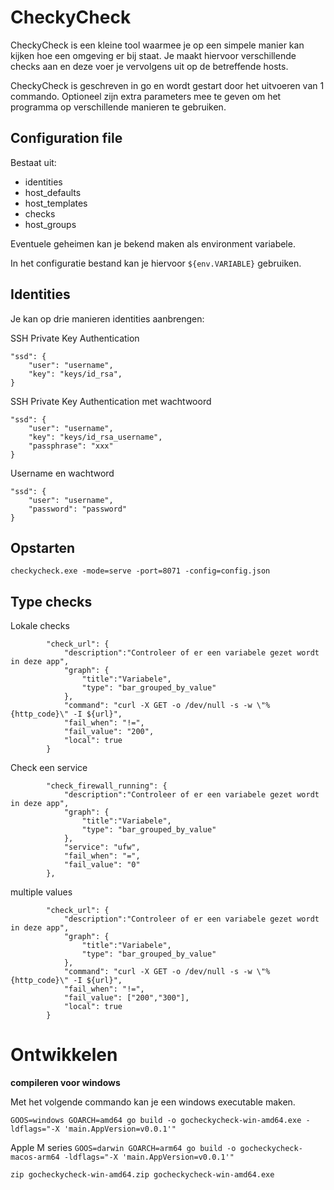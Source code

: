 # CheckyCheck

CheckyCheck is een kleine tool waarmee je op een simpele manier kan kijken hoe een omgeving er bij staat.
Je maakt hiervoor verschillende checks aan en deze voer je vervolgens uit op de betreffende hosts.

CheckyCheck is geschreven in go en wordt gestart door het uitvoeren van 1 commando. Optioneel zijn extra parameters mee te geven om het programma op verschillende manieren te gebruiken.


## Configuration file

Bestaat uit:

- identities
- host_defaults
- host_templates
- checks
- host_groups

Eventuele geheimen kan je bekend maken als environment variabele. 

In het configuratie bestand kan je hiervoor `${env.VARIABLE}` gebruiken. 

## Identities

Je kan op drie manieren identities aanbrengen:

SSH Private Key Authentication

```
"ssd": {
    "user": "username",
    "key": "keys/id_rsa",
}
```        

SSH Private Key Authentication met wachtwoord

```
"ssd": {
    "user": "username",
    "key": "keys/id_rsa_username",
    "passphrase": "xxx"
}
```        

Username en wachtword

```
"ssd": {
    "user": "username",
    "password": "password"
}
```        

## Opstarten

`checkycheck.exe -mode=serve -port=8071 -config=config.json`



## Type checks

Lokale checks

```
        "check_url": {
            "description":"Controleer of er een variabele gezet wordt in deze app",
            "graph": {
                "title":"Variabele",
                "type": "bar_grouped_by_value"
            },
            "command": "curl -X GET -o /dev/null -s -w \"%{http_code}\" -I ${url}",
            "fail_when": "!=",
            "fail_value": "200",
            "local": true
        }
```

Check een service

```
        "check_firewall_running": {
            "description":"Controleer of er een variabele gezet wordt in deze app",
            "graph": {
                "title":"Variabele",
                "type": "bar_grouped_by_value"
            },
            "service": "ufw",
            "fail_when": "=",
            "fail_value": "0"
        },
```

multiple values

```
        "check_url": {
            "description":"Controleer of er een variabele gezet wordt in deze app",
            "graph": {
                "title":"Variabele",
                "type": "bar_grouped_by_value"
            },
            "command": "curl -X GET -o /dev/null -s -w \"%{http_code}\" -I ${url}",
            "fail_when": "!=",
            "fail_value": ["200","300"],
            "local": true
        }
```

# Ontwikkelen

**compileren voor windows**

Met het volgende commando kan je een windows executable maken.

`GOOS=windows GOARCH=amd64 go build -o gocheckycheck-win-amd64.exe -ldflags="-X 'main.AppVersion=v0.0.1'"`

Apple M series
`GOOS=darwin GOARCH=arm64 go build -o gocheckycheck-macos-arm64 -ldflags="-X 'main.AppVersion=v0.0.1'"`

`zip gocheckycheck-win-amd64.zip gocheckycheck-win-amd64.exe`
